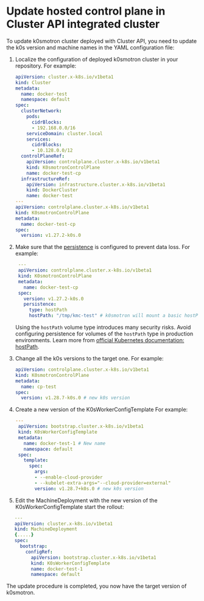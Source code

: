 # Update hosted control plane in Cluster API integrated cluster

To update k0smotron cluster deployed with Cluster API, you need to update
the k0s version and machine names in the YAML configuration file:

1. Localize the configuration of deployed k0smotron cluster in your repository. For example:

    ```yaml 
    apiVersion: cluster.x-k8s.io/v1beta1
    kind: Cluster
    metadata:
      name: docker-test
      namespace: default
    spec:
      clusterNetwork:
        pods:
          cidrBlocks:
          - 192.168.0.0/16
        serviceDomain: cluster.local
        services:
          cidrBlocks:
          - 10.128.0.0/12
      controlPlaneRef:
        apiVersion: controlplane.cluster.x-k8s.io/v1beta1
        kind: K0smotronControlPlane
        name: docker-test-cp
      infrastructureRef:
        apiVersion: infrastructure.cluster.x-k8s.io/v1beta1
        kind: DockerCluster
        name: docker-test
    ---
    apiVersion: controlplane.cluster.x-k8s.io/v1beta1
    kind: K0smotronControlPlane
    metadata:
      name: docker-test-cp
    spec:
      version: v1.27.2-k0s.0
    ```
2. Make sure that the [persistence](https://docs.k0smotron.io/stable/resource-reference/#clusterspecpersistence) is configured
to prevent data loss. For example:

   ```yaml
    ---
    apiVersion: controlplane.cluster.x-k8s.io/v1beta1
    kind: K0smotronControlPlane
    metadata:
      name: docker-test-cp
    spec:
      version: v1.27.2-k0s.0
      persistence:
        type: hostPath
        hostPath: "/tmp/kmc-test" # k0smotron will mount a basic hostPath volume to avoid data loss.
   ```

   Using the `hostPath` volume type introduces many security risks.
   Avoid configuring persistence for volumes of the `hostPath` type in production environments.
   Learn more from [official Kubernetes documentation: hostPath](https://kubernetes.io/docs/concepts/storage/volumes/#hostpath).

3. Change all the k0s versions to the target one. For example:

   ```yaml
   apiVersion: controlplane.cluster.x-k8s.io/v1beta1
   kind: K0smotronControlPlane
   metadata:
     name: cp-test
   spec:
     version: v1.28.7-k0s.0 # new k0s version
   ```

4. Create a new version of the K0sWorkerConfigTemplate For example:

   ```yaml
   ---
    apiVersion: bootstrap.cluster.x-k8s.io/v1beta1
    kind: K0sWorkerConfigTemplate
    metadata:
      name: docker-test-1 # New name
      namespace: default
    spec:
      template:
        spec:
          args:
          - --enable-cloud-provider
          - --kubelet-extra-args="--cloud-provider=external"
          version: v1.28.7+k0s.0 # new k0s version
   ```
5. Edit the MachineDeployment with the new version of the K0sWorkerConfigTemplate start the rollout:
 ```yaml
    ---
    apiVersion: cluster.x-k8s.io/v1beta1
    kind: MachineDeployment
    {.....}
    spec:
      bootstrap:
        configRef:
          apiVersion: bootstrap.cluster.x-k8s.io/v1beta1
          kind: K0sWorkerConfigTemplate
          name: docker-test-1
          namespace: default
```
The update procedure is completed, you now have the target version of k0smotron.
